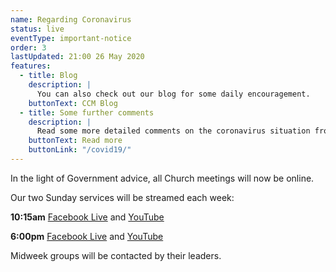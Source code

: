 ```yaml
---
name: Regarding Coronavirus
status: live
eventType: important-notice
order: 3
lastUpdated: 21:00 26 May 2020
features:
  - title: Blog
    description: |
      You can also check out our blog for some daily encouragement.
    buttonText: CCM Blog
  - title: Some further comments
    description: |
      Read some more detailed comments on the coronavirus situation from Matt Fuller.
    buttonText: Read more
    buttonLink: "/covid19/"
---
```


In the light of Government advice, all Church meetings will now be online.

Our two Sunday services will be streamed each week:

**10:15am** [Facebook Live](https://www.facebook.com/christchurch.mayfair.1) and [YouTube](https://youtu.be/T9dqHsw2W7c)

**6:00pm** [Facebook Live](https://www.facebook.com/christchurch.mayfair.1) and [YouTube](https://youtu.be/uYD4JFZsKew)

Midweek groups will be contacted by their leaders.
